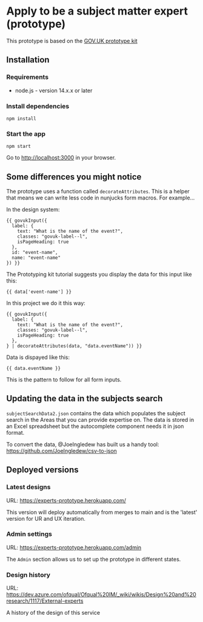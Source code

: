 # Apply to be a subject matter expert (prototype)

This prototype is based on the [GOV.UK prototype kit](https://github.com/alphagov/govuk-prototype-kit)

## Installation

### Requirements

- node.js - version 14.x.x or later

### Install dependencies

`npm install`

### Start the app

`npm start`

Go to [http://localhost:3000]() in your browser.

## Some differences you might notice

The prototype uses a function called `decorateAttributes`. This is a helper that means we can write less code in nunjucks form macros. For example...

In the design system:

```
{{ govukInput({
  label: {
    text: "What is the name of the event?",
    classes: "govuk-label--l",
    isPageHeading: true
  },
  id: "event-name",
  name: "event-name"
}) }}
```
The Prototyping kit tutorial suggests you display the data for this input like this:

`{{ data['event-name'] }}`

In this project we do it this way:

```
{{ govukInput({
  label: {
    text: "What is the name of the event?",
    classes: "govuk-label--l",
    isPageHeading: true
  },
} | decorateAttributes(data, "data.eventName")) }}
```
Data is dispayed like this:

`{{ data.eventName }}`

This is the pattern to follow for all form inputs.

## Updating the data in the subjects search

`subjectSearchData2.json` contains the data which populates the subject search in the Areas that you can provide expertise on. The data is stored in an Excel spreadsheet but the autocomplete component needs it in json format. 

To convert the data, @JoeIngledew has built us a handy tool: https://github.com/JoeIngledew/csv-to-json

## Deployed versions

### Latest designs

URL: https://experts-prototype.herokuapp.com/

This version will deploy automatically from merges to main and is the 'latest' version for UR and UX iteration.

### Admin settings

URL: https://experts-prototype.herokuapp.com/admin

The <code>Admin</code> section allows us to set up the prototype in different states.

### Design history

URL: https://dev.azure.com/ofqual/Ofqual%20IM/_wiki/wikis/Design%20and%20research/1117/External-experts

A history of the design of this service
